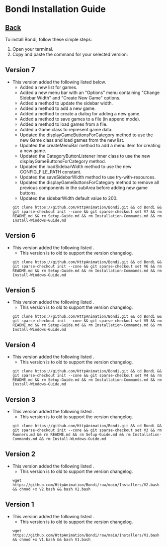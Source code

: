 # Bondi Installation Guide

## [Back](README.md)

To install Bondi, follow these simple steps:

1. Open your terminal.
2. Copy and paste the command for your selected version:

## Version 7
- This version added the following listed below.
    - Added a new list for games.
    - Added a new menu bar with an "Options" menu containing "Change Sidebar Width" and "Create New Game" options.
    - Added a method to update the sidebar width.
    - Added a method to add a new game.
    - Added a method to create a dialog for adding a new game.
    - Added a method to save games to a file (in append mode).
    - Added a method to load games from a file.
    - Added a Game class to represent game data.
    - Updated the displayGameButtonsForCategory method to use the new Game class and load games from the new list.
    - Updated the createMenuBar method to add a menu item for creating a new game.
    - Updated the CategoryButtonListener inner class to use the new displayGameButtonsForCategory method.
    - Updated the loadSidebarWidth method to use the new CONFIG_FILE_PATH constant.
    - Updated the saveSidebarWidth method to use try-with-resources.
    - Updated the displayGameButtonsForCategory method to remove all previous components in the subArea before adding new game buttons.
    - Updated the sidebarWidth default value to 200.
    ```
    git clone https://github.com/HttpAnimation/Bondi.git && cd Bondi && git sparse-checkout init --cone && git sparse-checkout set V7 && rm README.md && rm Setup-Guide.md && rm Installation-Commands.md && rm Install-Windows-Guide.md
    ```

## Version 6
- This version added the following listed .
    - This version is to old to support the version changelog.
    ```
    git clone https://github.com/HttpAnimation/Bondi.git && cd Bondi && git sparse-checkout init --cone && git sparse-checkout set V6 && rm README.md && rm Setup-Guide.md && rm Installation-Commands.md && rm Install-Windows-Guide.md
    ```

## Version 5
- This version added the following listed .
    - This version is to old to support the version changelog.
    ```
    git clone https://github.com/HttpAnimation/Bondi.git && cd Bondi && git sparse-checkout init --cone && git sparse-checkout set V5 && rm README.md && rm Setup-Guide.md && rm Installation-Commands.md && rm Install-Windows-Guide.md
    ```

## Version 4
- This version added the following listed .
    - This version is to old to support the version changelog.
    ```
    git clone https://github.com/HttpAnimation/Bondi.git && cd Bondi && git sparse-checkout init --cone && git sparse-checkout set V4 && rm README.md && rm Setup-Guide.md && rm Installation-Commands.md && rm Install-Windows-Guide.md
    ```

## Version 3
- This version added the following listed .
    - This version is to old to support the version changelog.
    ```
    git clone https://github.com/HttpAnimation/Bondi.git && cd Bondi && git sparse-checkout init --cone && git sparse-checkout set V3 && rm Runners.md && rm README.md && rm Setup-Guide.md && rm Installation-Commands.md && rm Install-Windows-Guide.md
    ```

## Version 2
- This version added the following listed .
    - This version is to old to support the version changelog.
    ```
    wget https://github.com/HttpAnimation/Bondi/raw/main/Installers/V2.bash && chmod +x V2.bash && bash V2.bash
    ```

## Version 1
- This version added the following listed .
    - This version is to old to support the version changelog.
    ```
    wget https://github.com/HttpAnimation/Bondi/raw/main/Installers/V1.bash && chmod +x V1.bash && bash V1.bash
    ```
